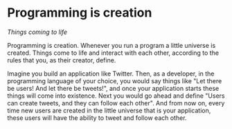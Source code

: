 # Programming is creation

*Things coming to life*

Programming is creation. Whenever you run a program a little universe is
created. Things come to life and interact with each other, according to the
rules that you, as their creator, define.

Imagine you build an application like Twitter. Then, as a developer, in the
programming language of your choice, you would say things like "Let there be
users! And let there be tweets!", and once your application starts these things
will come into existence. Next you would go ahead and define "Users can create
tweets, and they can follow each other". And from now on, every time new users
are created in the little universe that is your application, these users will
have the ability to tweet and follow each other.

